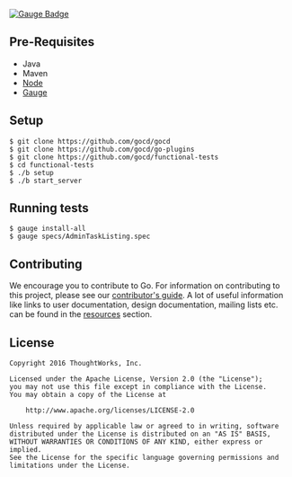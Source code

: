 [![Gauge
Badge](https://cdn.rawgit.com/getgauge/getgauge.github.io/master/Gauge_Badge.svg)](http://getgauge.io)

## Pre-Requisites
* Java
* Maven
* [Node](https://nodejs.org/en/) 
* [Gauge](http://getgauge.io)

## Setup
```
$ git clone https://github.com/gocd/gocd
$ git clone https://github.com/gocd/go-plugins
$ git clone https://github.com/gocd/functional-tests
$ cd functional-tests
$ ./b setup
$ ./b start_server
```

## Running tests

```
$ gauge install-all
$ gauge specs/AdminTaskListing.spec
```

## Contributing

We encourage you to contribute to Go. For information on contributing to this project, please see our [contributor's guide](http://www.go.cd/contribute).
A lot of useful information like links to user documentation, design documentation, mailing lists etc. can be found in the [resources](http://www.go.cd/community/resources.html) section.


## License

```plain
Copyright 2016 ThoughtWorks, Inc.

Licensed under the Apache License, Version 2.0 (the "License");
you may not use this file except in compliance with the License.
You may obtain a copy of the License at

    http://www.apache.org/licenses/LICENSE-2.0

Unless required by applicable law or agreed to in writing, software
distributed under the License is distributed on an "AS IS" BASIS,
WITHOUT WARRANTIES OR CONDITIONS OF ANY KIND, either express or implied.
See the License for the specific language governing permissions and
limitations under the License.
```
